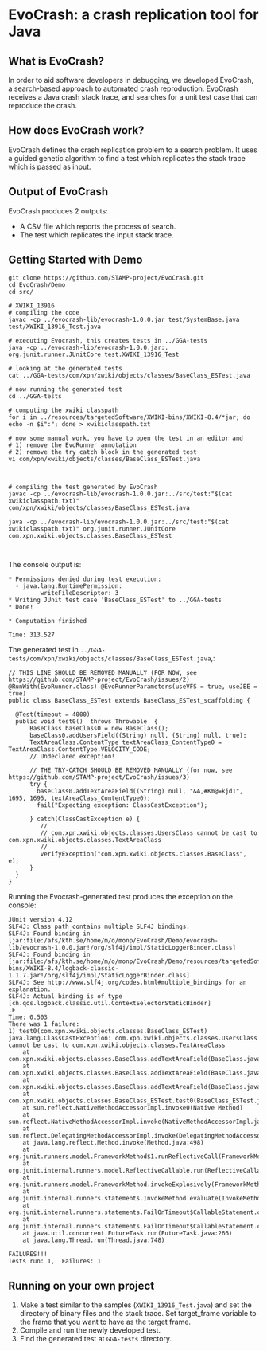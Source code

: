 # EvoCrash: a crash replication tool for Java

What is EvoCrash?
---------------
In order to aid software developers in debugging, we developed EvoCrash, a search-based approach to automated crash reproduction. EvoCrash receives a Java crash stack trace, and searches for a unit test case that can reproduce the crash.


How does EvoCrash work?
---------------
EvoCrash defines the crash replication problem to a search problem. It uses a guided genetic algorithm to find a test which replicates the stack trace which is passed as input.

Output of EvoCrash
---------------
EvoCrash produces 2 outputs:
* A CSV file which reports the process of search.
* The test which replicates the input stack trace.

Getting Started with Demo
---------------

```
git clone https://github.com/STAMP-project/EvoCrash.git
cd EvoCrash/Demo
cd src/

# XWIKI_13916
# compiling the code
javac -cp ../evocrash-lib/evocrash-1.0.0.jar test/SystemBase.java test/XWIKI_13916_Test.java

# executing Evocrash, this creates tests in ../GGA-tests
java -cp ../evocrash-lib/evocrash-1.0.0.jar:. org.junit.runner.JUnitCore test.XWIKI_13916_Test

# looking at the generated tests
cat ../GGA-tests/com/xpn/xwiki/objects/classes/BaseClass_ESTest.java

# now running the generated test
cd ../GGA-tests

# computing the xwiki classpath
for i in ../resources/targetedSoftware/XWIKI-bins/XWIKI-8.4/*jar; do echo -n $i":"; done > xwikiclasspath.txt

# now some manual work, you have to open the test in an editor and
# 1) remove the EvoRunner annotation
# 2) remove the try catch block in the generated test
vi com/xpn/xwiki/objects/classes/BaseClass_ESTest.java



# compiling the test generated by EvoCrash
javac -cp ../evocrash-lib/evocrash-1.0.0.jar:../src/test:"$(cat xwikiclasspath.txt)" com/xpn/xwiki/objects/classes/BaseClass_ESTest.java

java -cp ../evocrash-lib/evocrash-1.0.0.jar:../src/test:"$(cat xwikiclasspath.txt)" org.junit.runner.JUnitCore com.xpn.xwiki.objects.classes.BaseClass_ESTest



```

The console output is:

```
* Permissions denied during test execution:
  - java.lang.RuntimePermission:
         writeFileDescriptor: 3
* Writing JUnit test case 'BaseClass_ESTest' to ../GGA-tests
* Done!

* Computation finished

Time: 313.527
```

The generated test in `../GGA-tests/com/xpn/xwiki/objects/classes/BaseClass_ESTest.java`,:

```
// THIS LINE SHOULD BE REMOVED MANUALLY (FOR NOW, see https://github.com/STAMP-project/EvoCrash/issues/2)
@RunWith(EvoRunner.class) @EvoRunnerParameters(useVFS = true, useJEE = true)
public class BaseClass_ESTest extends BaseClass_ESTest_scaffolding {

  @Test(timeout = 4000)
  public void test0()  throws Throwable  {
      BaseClass baseClass0 = new BaseClass();
      baseClass0.addUsersField((String) null, (String) null, true);
      TextAreaClass.ContentType textAreaClass_ContentType0 = TextAreaClass.ContentType.VELOCITY_CODE;
      // Undeclared exception!

      // THE TRY-CATCH SHOULD BE REMOVED MANUALLY (for now, see https://github.com/STAMP-project/EvoCrash/issues/3)
      try {
        baseClass0.addTextAreaField((String) null, "&A,#Km@=kjd1", 1695, 1695, textAreaClass_ContentType0);
        fail("Expecting exception: ClassCastException");

      } catch(ClassCastException e) {
         //
         // com.xpn.xwiki.objects.classes.UsersClass cannot be cast to com.xpn.xwiki.objects.classes.TextAreaClass
         //
         verifyException("com.xpn.xwiki.objects.classes.BaseClass", e);
      }
  }
}
```

Running the Evocrash-generated test produces the exception on the console:
```
JUnit version 4.12
SLF4J: Class path contains multiple SLF4J bindings.
SLF4J: Found binding in [jar:file:/afs/kth.se/home/m/o/monp/EvoCrash/Demo/evocrash-lib/evocrash-1.0.0.jar!/org/slf4j/impl/StaticLoggerBinder.class]
SLF4J: Found binding in [jar:file:/afs/kth.se/home/m/o/monp/EvoCrash/Demo/resources/targetedSoftware/XWIKI-bins/XWIKI-8.4/logback-classic-1.1.7.jar!/org/slf4j/impl/StaticLoggerBinder.class]
SLF4J: See http://www.slf4j.org/codes.html#multiple_bindings for an explanation.
SLF4J: Actual binding is of type [ch.qos.logback.classic.util.ContextSelectorStaticBinder]
.E
Time: 0.503
There was 1 failure:
1) test0(com.xpn.xwiki.objects.classes.BaseClass_ESTest)
java.lang.ClassCastException: com.xpn.xwiki.objects.classes.UsersClass cannot be cast to com.xpn.xwiki.objects.classes.TextAreaClass
	at com.xpn.xwiki.objects.classes.BaseClass.addTextAreaField(BaseClass.java:890)
	at com.xpn.xwiki.objects.classes.BaseClass.addTextAreaField(BaseClass.java:878)
	at com.xpn.xwiki.objects.classes.BaseClass.addTextAreaField(BaseClass.java:868)
	at com.xpn.xwiki.objects.classes.BaseClass_ESTest.test0(BaseClass_ESTest.java:25)
	at sun.reflect.NativeMethodAccessorImpl.invoke0(Native Method)
	at sun.reflect.NativeMethodAccessorImpl.invoke(NativeMethodAccessorImpl.java:62)
	at sun.reflect.DelegatingMethodAccessorImpl.invoke(DelegatingMethodAccessorImpl.java:43)
	at java.lang.reflect.Method.invoke(Method.java:498)
	at org.junit.runners.model.FrameworkMethod$1.runReflectiveCall(FrameworkMethod.java:50)
	at org.junit.internal.runners.model.ReflectiveCallable.run(ReflectiveCallable.java:12)
	at org.junit.runners.model.FrameworkMethod.invokeExplosively(FrameworkMethod.java:47)
	at org.junit.internal.runners.statements.InvokeMethod.evaluate(InvokeMethod.java:17)
	at org.junit.internal.runners.statements.FailOnTimeout$CallableStatement.call(FailOnTimeout.java:298)
	at org.junit.internal.runners.statements.FailOnTimeout$CallableStatement.call(FailOnTimeout.java:292)
	at java.util.concurrent.FutureTask.run(FutureTask.java:266)
	at java.lang.Thread.run(Thread.java:748)

FAILURES!!!
Tests run: 1,  Failures: 1

```

Running on your own project
---------------
1. Make a test similar to the samples (`XWIKI_13916_Test.java`) and set the directory of binary files and the stack trace. Set target_frame variable to the frame that you want to have as the target frame.
2. Compile and run the newly developed test.
3. Find the generated test at `GGA-tests` directory.
